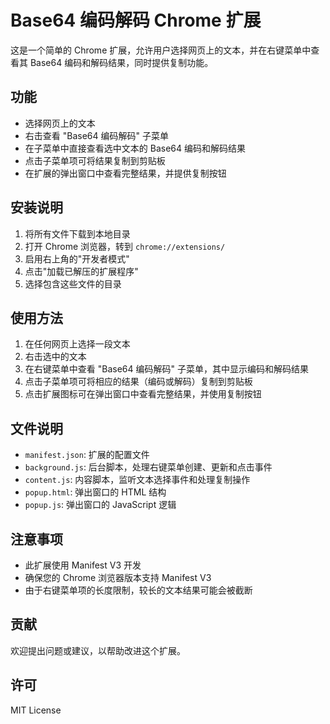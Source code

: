 # Base64 编码解码 Chrome 扩展

这是一个简单的 Chrome 扩展，允许用户选择网页上的文本，并在右键菜单中查看其 Base64 编码和解码结果，同时提供复制功能。

## 功能

- 选择网页上的文本
- 右击查看 "Base64 编码解码" 子菜单
- 在子菜单中直接查看选中文本的 Base64 编码和解码结果
- 点击子菜单项可将结果复制到剪贴板
- 在扩展的弹出窗口中查看完整结果，并提供复制按钮

## 安装说明

1. 将所有文件下载到本地目录
2. 打开 Chrome 浏览器，转到 `chrome://extensions/`
3. 启用右上角的"开发者模式"
4. 点击"加载已解压的扩展程序"
5. 选择包含这些文件的目录

## 使用方法

1. 在任何网页上选择一段文本
2. 右击选中的文本
3. 在右键菜单中查看 "Base64 编码解码" 子菜单，其中显示编码和解码结果
4. 点击子菜单项可将相应的结果（编码或解码）复制到剪贴板
5. 点击扩展图标可在弹出窗口中查看完整结果，并使用复制按钮

## 文件说明

- `manifest.json`: 扩展的配置文件
- `background.js`: 后台脚本，处理右键菜单创建、更新和点击事件
- `content.js`: 内容脚本，监听文本选择事件和处理复制操作
- `popup.html`: 弹出窗口的 HTML 结构
- `popup.js`: 弹出窗口的 JavaScript 逻辑

## 注意事项

- 此扩展使用 Manifest V3 开发
- 确保您的 Chrome 浏览器版本支持 Manifest V3
- 由于右键菜单项的长度限制，较长的文本结果可能会被截断

## 贡献

欢迎提出问题或建议，以帮助改进这个扩展。

## 许可

MIT License

